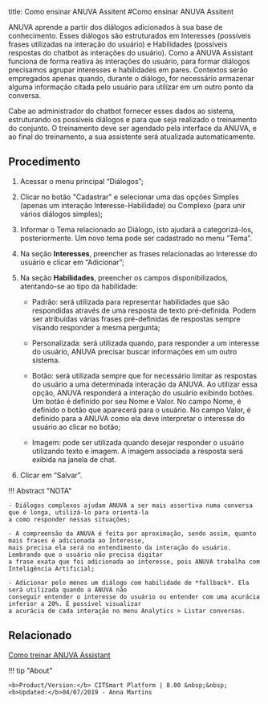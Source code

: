 title: Como ensinar ANUVA Assitent
#Como ensinar ANUVA Assitent

ANUVA aprende a partir dos diálogos adicionados à sua base de conhecimento. Esses diálogos são estruturados em Interesses (possíveis frases
utilizadas na interação do usuário) e Habilidades (possíveis respostas do chatbot às interações do usuário).
Como a ANUVA Assistant funciona de forma reativa às interações do usuário, para formar diálogos precisamos agrupar interesses e habilidades
em pares. Contextos serão empregados apenas quando, durante o diálogo, for necessário armazenar alguma informação citada pelo usuário para 
utilizar em um outro ponto da conversa.

Cabe ao administrador do chatbot fornecer esses dados ao sistema, estruturando os possíveis diálogos e para que seja realizado o treinamento
do conjunto. O treinamento deve ser agendado pela interface da ANUVA, e ao final do treinamento, a sua assistente será atualizada automaticamente.

Procedimento
------------

1. Acessar o menu principal “Diálogos”;

2. Clicar no botão "Cadastrar" e selecionar uma das opções Simples (apenas um interação Interesse-Habilidade) ou Complexo 
(para unir vários diálogos simples);

3. Informar o Tema relacionado ao Diálogo, isto ajudará a categorizá-los, posteriormente. Um novo tema pode ser cadastrado no menu “Tema”.

4. Na seção **Interesses**, preencher as frases relacionadas ao Interesse do usuário e clicar em “Adicionar”;

5. Na seção **Habilidades**, preencher os campos disponibilizados, atentando-se ao tipo da habilidade:

    - Padrão: será utilizada para representar habilidades que são respondidas através de uma resposta de texto pré-definida. Podem ser 
     atribuídas várias frases pré-definidas de respostas sempre visando responder a mesma pergunta;

    - Personalizada: será utilizada quando, para responder a um interesse do usuário, ANUVA precisar buscar informações em um outro         sistema.

    - Botão: será utilizada sempre que for necessário limitar as respostas do usuário a uma determinada interação da ANUVA. Ao utilizar     essa opção, ANUVA responderá a interação do usuário exibindo botões. Um botão é definido por seu Nome e Valor. No campo Nome, é         definido o botão que aparecerá para o usuário. No campo Valor, é definido para a ANUVA como ela deve interpretar o interesse do         usuário ao clicar no botão;
 
    - Imagem: pode ser utilizada quando desejar responder o usuário utilizando texto e imagem. A imagem associada a resposta será           exibida na janela de chat.

6. Clicar em “Salvar”.

!!! Abstract "NOTA"

    - Diálogos complexos ajudam ANUVA a ser mais assertiva numa conversa que é longa, utilizá-lo para orientá-la
    a como responder nessas situações;
    
    - A compreensão da ANUVA é feita por aproximação, sendo assim, quanto mais frases é adicionada ao Interesse,
    mais precisa ela será no entendimento da interação do usuário. Lembrando que o usuário não precisa digitar 
    a frase exata que foi adicionada ao interesse, pois ANUVA trabalha com Inteligência Artificial;
                
    - Adicionar pelo menos um diálogo com habilidade de *fallback*. Ela será utilizada quando a ANUVA não 
    conseguir entender o interesse do usuário ou entender com uma acurácia inferior a 20%. É possível visualizar 
    a acurácia de cada interação no menu Analytics > Listar conversas.
 
 
 Relacionado
 -----------
 
 [Como treinar ANUVA Assistant](/pt-br/anuva/trainning-anuva.html)
 
 

!!! tip "About"

    <b>Product/Version:</b> CITSmart Platform | 8.00 &nbsp;&nbsp;
    <b>Updated:</b>04/07/2019 - Anna Martins
    
